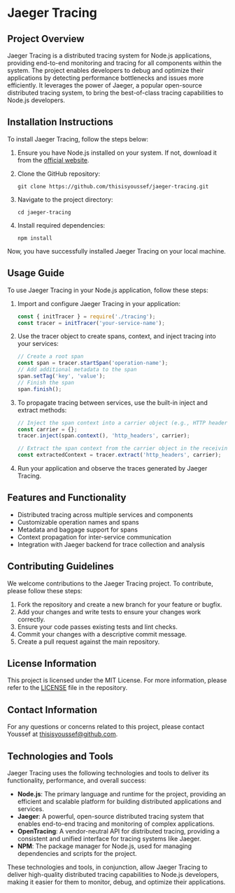 # Jaeger Tracing

## Project Overview

Jaeger Tracing is a distributed tracing system for Node.js applications, providing end-to-end monitoring and tracing for all components within the system. The project enables developers to debug and optimize their applications by detecting performance bottlenecks and issues more efficiently. It leverages the power of Jaeger, a popular open-source distributed tracing system, to bring the best-of-class tracing capabilities to Node.js developers.

## Installation Instructions

To install Jaeger Tracing, follow the steps below:

1. Ensure you have Node.js installed on your system. If not, download it from the [official website](https://nodejs.org/).
2. Clone the GitHub repository:

   ```
   git clone https://github.com/thisisyoussef/jaeger-tracing.git
   ```

3. Navigate to the project directory:

   ```
   cd jaeger-tracing
   ```

4. Install required dependencies:

   ```
   npm install
   ```

Now, you have successfully installed Jaeger Tracing on your local machine.

## Usage Guide

To use Jaeger Tracing in your Node.js application, follow these steps:

1. Import and configure Jaeger Tracing in your application:

   ```javascript
   const { initTracer } = require('./tracing');
   const tracer = initTracer('your-service-name');
   ```

2. Use the tracer object to create spans, context, and inject tracing into your services:

   ```javascript
   // Create a root span
   const span = tracer.startSpan('operation-name');
   // Add additional metadata to the span
   span.setTag('key', 'value');
   // Finish the span
   span.finish();
   ```

3. To propagate tracing between services, use the built-in inject and extract methods:

   ```javascript
   // Inject the span context into a carrier object (e.g., HTTP headers)
   const carrier = {};
   tracer.inject(span.context(), 'http_headers', carrier);

   // Extract the span context from the carrier object in the receiving service
   const extractedContext = tracer.extract('http_headers', carrier);
   ```

4. Run your application and observe the traces generated by Jaeger Tracing.

## Features and Functionality

- Distributed tracing across multiple services and components
- Customizable operation names and spans
- Metadata and baggage support for spans
- Context propagation for inter-service communication
- Integration with Jaeger backend for trace collection and analysis

## Contributing Guidelines

We welcome contributions to the Jaeger Tracing project. To contribute, please follow these steps:

1. Fork the repository and create a new branch for your feature or bugfix.
2. Add your changes and write tests to ensure your changes work correctly.
3. Ensure your code passes existing tests and lint checks.
4. Commit your changes with a descriptive commit message.
5. Create a pull request against the main repository.

## License Information

This project is licensed under the MIT License. For more information, please refer to the [LICENSE](https://github.com/thisisyoussef/jaeger-tracing/blob/main/LICENSE) file in the repository.

## Contact Information

For any questions or concerns related to this project, please contact Youssef at [thisisyoussef@github.com](mailto:thisisyoussef@github.com).

## Technologies and Tools

Jaeger Tracing uses the following technologies and tools to deliver its functionality, performance, and overall success:

- **Node.js**: The primary language and runtime for the project, providing an efficient and scalable platform for building distributed applications and services.
- **Jaeger**: A powerful, open-source distributed tracing system that enables end-to-end tracing and monitoring of complex applications.
- **OpenTracing**: A vendor-neutral API for distributed tracing, providing a consistent and unified interface for tracing systems like Jaeger.
- **NPM**: The package manager for Node.js, used for managing dependencies and scripts for the project.

These technologies and tools, in conjunction, allow Jaeger Tracing to deliver high-quality distributed tracing capabilities to Node.js developers, making it easier for them to monitor, debug, and optimize their applications.